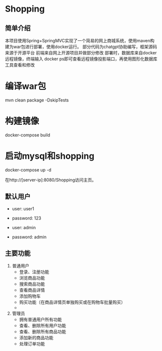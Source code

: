 # Shopping
## 简单介绍
本项目使用Spring+SpringMVC实现了一个简易的网上商城系统，使用maven构建为war包进行部署，使用docker运行。
部分代码为chatgpt协助编写，框架源码来源于开源平台
前端来自网上开源项目并做部分修改
部署时，数据库来自docker远程镜像，终端输入 docker ps即可查看远程镜像投影端口，再使用图形化数据库工具查看和修改



# 编译war包
mvn clean package -DskipTests

# 构建镜像
docker-compose build

# 启动mysql和shopping
docker-compose up -d

在http://[server-ip]:8080/Shopping访问主页。

## 默认用户
- user: user1
- password: 123

- user: admin
- password: admin

## 主要功能
1. 普通用户
    - 登录、注册功能
    - 浏览商品功能
    - 搜索商品功能
    - 查看商品详情
    - 添加购物车
    - 购买功能（在商品详情页单独购买或在购物车批量购买）
    -
2. 管理员
    - 拥有普通用户所有功能
    - 查看、删除所有用户功能
    - 查看、删除所有商品功能
    - 添加新的商品功能
    - 处理订单功能
